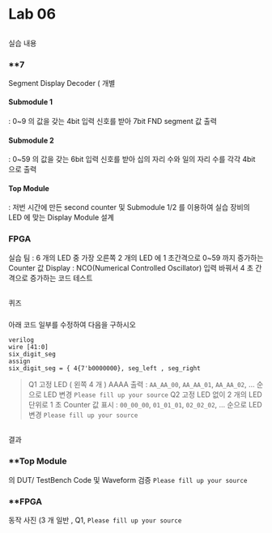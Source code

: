 # Lab 06
##
실습 내용
### **7
Segment Display Decoder ( 개별
#### **Submodule 1**
: 0~9
의 값을 갖는 4bit 입력 신호를 받아 7bit FND segment 값 출력
#### **Submodule 2**
: 0~59
의 값을 갖는 6bit 입력 신호를 받아 십의 자리 수와 일의 자리 수를 각각 4bit 으로 출력
#### **Top Module**
:
저번 시간에 만든 second counter 및 Submodule 1/2 를 이용하여 실습 장비의 LED 에 맞는 Display Module 설계
### FPGA
실습 팀
: 6
개의 LED 중 가장 오른쪽 2 개의 LED 에 1 초간격으로 0~59 까지 증가하는 Counter 값 Display
: NCO(Numerical Controlled Oscillator)
입력 바꿔서 4 초 간격으로 증가하는 코드 테스트
##
퀴즈
###
아래 코드 일부를 수정하여 다음을 구하시오
```
verilog
wire [41:0]
six_digit_seg
assign
six_digit_seg = { 4{7'b0000000}, seg_left , seg_right
```
> Q1
고정 LED ( 왼쪽 4 개 ) AAAA 출력
: `AA_AA_00`, `AA_AA_01`, `AA_AA_02`, …
순으로 LED 변경
`Please fill up your source`
> Q2
고정 LED 없이 2 개의 LED 단위로 1 초 Counter 값 표시
: `00_00_00`, `01_01_01`, `02_02_02`, …
순으로 LED 변경
`Please fill up your source`
##
결과
### **Top Module
의 DUT/ TestBench Code 및 Waveform 검증
`Please fill up your source`
### **FPGA
동작 사진 (3 개 일반 , Q1,
`Please fill up your source`
<!--stackedit_data:
eyJoaXN0b3J5IjpbLTE0OTEzOTMxMjVdfQ==
-->